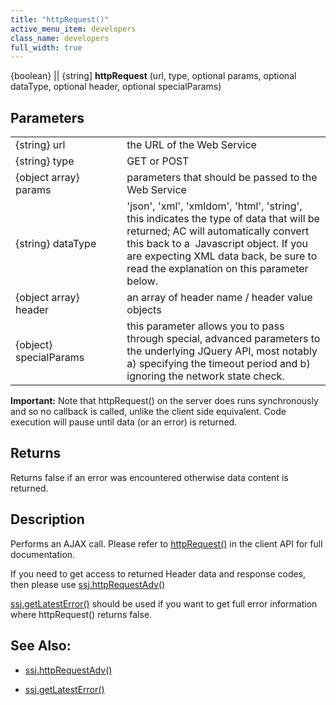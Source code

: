 ```yaml
---
title: "httpRequest()"
active_menu_item: developers
class_name: developers
full_width: true
---
```



{boolean} || {string] **httpRequest** (url, type, optional params, optional dataType, optional header, optional specialParams)

## Parameters

<table>
<tr>
<td width="199">
{string} url

</td>
<td width="10">
</td>
<td width="671">
the URL of the Web Service

</td>
</tr>
<tr>
<td width="199">
{string} type

</td>
<td width="10">
</td>
<td width="671">
GET or POST

</td>
</tr>
<tr>
<td width="199">
{object array} params

</td>
<td width="10">
</td>
<td width="671">
parameters that should be passed to the Web Service

</td>
</tr>
<tr>
<td width="199">
{string} dataType

</td>
<td width="10">
</td>
<td width="671">
'json', 'xml', 'xmldom', 'html', 'string', this indicates the type of data that will be returned; AC will automatically convert this back to a  Javascript object. If you are expecting XML data back, be sure to read the explanation on this parameter below.

</td>
</tr>
<tr>
<td width="199">
{object array} header

</td>
<td width="10">
</td>
<td width="671">
an array of header name / header value objects

</td>
</tr>
<tr>
<td width="199">
{object} specialParams

</td>
<td width="10">
</td>
<td width="671">
this parameter allows you to pass through special, advanced parameters to the underlying JQuery API, most notably a) specifying the timeout period and b) ignoring the network state check.

</td>
</tr>
</table>

**Important:** Note that httpRequest() on the server does runs synchronously and so no callback is called, unlike the client side equivalent. Code execution will pause until data (or an error) is returned.

## Returns

Returns false if an error was encountered otherwise data content is returned.

## Description

Performs an AJAX call. Please refer to [httpRequest()](../../../client-api/soap-restful-ajax-calls/httprequest) in the client API for full documentation.

If you need to get access to returned Header data and response codes, then please use [ssj.httpRequestAdv()](httprequestadv.htm)

[ssj.getLatestError()](../miscellaneous/getlatesterror) should be used if you want to get full error information where httpRequest() returns false.

## See Also:

 - [ssj.httpRequestAdv()](httprequestadv.htm)

 - [ssj.getLatestError()](../miscellaneous/getlatesterror)

